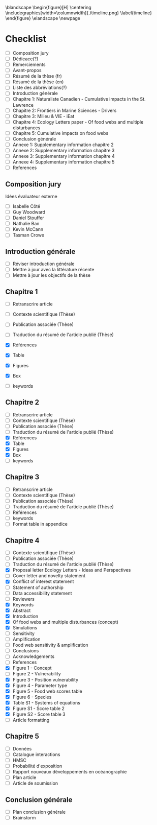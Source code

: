 \blandscape
\begin{figure}[H]
\centering
\includegraphics[width=\columnwidth]{./timeline.png}
\label{timeline}
\end{figure}
\elandscape
\newpage



# Checklist

- [ ] Composition jury
- [ ] Dédicace(?)
- [ ] Remerciements
- [ ] Avant-propos
- [ ] Résumé de la thèse (fr)
- [ ] Résumé de la thèse (en)
- [ ] Liste des abbréviations(?)
- [ ] Introduction générale
- [ ] Chapitre 1: Naturaliste Canadien - Cumulative impacts in the St. Lawrence
- [ ] Chapitre 2: Frontiers in Marine Sciences - Drivers
- [ ] Chapitre 3: Milieu & VIE - iEat
- [ ] Chapitre 4: Ecology Letters paper - Of food webs and multiple disturbances
- [ ] Chapitre 5: Cumulative impacts on food webs
- [ ] Conclusion générale
- [ ] Annexe 1: Supplementary information chapitre 2
- [ ] Annexe 2: Supplementary information chapitre 3
- [ ] Annexe 3: Supplementary information chapitre 4
- [ ] Annexe 4: Supplementary information chapitre 5
- [ ] References

## Composition jury

Idées évaluateur externe

- [ ] Isabelle Côté
- [ ] Guy Woodward
- [ ] Daniel Stouffer
- [ ] Nathalie Ban
- [ ] Kevin McCann
- [ ] Tasman Crowe

## Introduction générale

- [ ] Réviser introduction générale
- [ ] Mettre à jour avec la littérature récente
- [ ] Mettre à jour les objectifs de la thèse

## Chapitre 1

- [ ] Retranscrire article
- [ ] Contexte scientifique (Thèse)
- [ ] Publication associée (Thèse)
- [ ] Traduction du résumé de l'article publié (Thèse)
- [x] Références
- [x] Table
- [x] Figures
- [x] Box
- [ ] keywords


## Chapitre 2

- [ ] Retranscrire article
- [ ] Contexte scientifique (Thèse)
- [ ] Publication associée (Thèse)
- [ ] Traduction du résumé de l'article publié (Thèse)
- [x] Références
- [x] Table
- [x] Figures
- [x] Box
- [ ] keywords

## Chapitre 3

- [ ] Retranscrire article
- [ ] Contexte scientifique (Thèse)
- [ ] Publication associée (Thèse)
- [ ] Traduction du résumé de l'article publié (Thèse)
- [ ] Références
- [ ] keywords
- [ ] Format table in appendice

## Chapitre 4

- [ ] Contexte scientifique (Thèse)
- [ ] Publication associée (Thèse)
- [ ] Traduction du résumé de l'article publié (Thèse)
- [X] Proposal letter Ecology Letters - Ideas and Perspectives
- [ ] Cover letter and novelty statement
- [x] Conflict of interest statement
- [ ] Statement of authorship
- [ ] Data accessibility statement
- [ ] Reviewers
- [X] Keywords
- [X] Abstract
- [X] Introduction
- [X] Of food webs and multiple disturbances (concept)
- [X] Simulations
- [ ] Sensitivity
- [ ] Amplification
- [ ] Food web sensitivity & amplification
- [ ] Conclusions
- [ ] Acknowledgements
- [ ] References
- [X] Figure 1 - Concept
- [ ] Figure 2 - Vulnerability
- [X] Figure 3 - Position vulnerability
- [X] Figure 4 - Parameter type
- [X] Figure 5 - Food web scores table
- [X] Figure 6 - Species
- [X] Table S1 - Systems of equations
- [X] Figure S1 - Score table 2
- [X] Figure S2 - Score table 3
- [ ] Article formatting

## Chapitre 5

- [ ] Données
- [ ] Catalogue interactions
- [ ] HMSC
- [ ] Probabilité d'exposition
- [ ] Rapport nouveaux développements en océanographie
- [ ] Plan article
- [ ] Article de soumission

## Conclusion générale

- [ ] Plan conclusion générale
- [ ] Brainstorm
